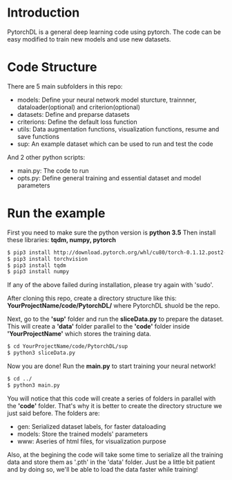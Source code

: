 # Introduction

PytorchDL is a general deep learning code using pytorch. The code can be easy modified to train new models and use new datasets. 

# Code Structure

There are 5 main subfolders in this repo: 
  - models: Define your neural network model sturcture, trainnner, dataloader(optional) and criterion(optional)
  - datasets: Define and preparse datasets
  - criterions: Define the default loss function
  - utils: Data augmentation functions, visualization functions, resume and save functions
  - sup: An example dataset which can be used to run and test the code

And 2 other python scripts:
  - main.py: The code to run
  - opts.py: Define general training and essential dataset and model parameters

# Run the example
First you need to make sure the python version is **python 3.5**
Then install these libraries: **tqdm, numpy, pytorch**
```sh
$ pip3 install http://download.pytorch.org/whl/cu80/torch-0.1.12.post2-cp35-cp35m-linux_x86_64.whl 
$ pip3 install torchvision
$ pip3 install tqdm
$ pip3 install numpy
```

If any of the above failed during installation, please try again with 'sudo'.

After cloning this repo, create a directory structure like this: **YourProjectName/code/PytorchDL/** where PytorchDL shuold be the repo.

Next, go to the **'sup'** folder and run the **sliceData.py** to prepare the dataset. This will create a **'data'** folder parallel to the **'code'** folder inside **'YourProjectName'** which stores the training data.
```sh
$ cd YourProjectName/code/PytorchDL/sup
$ python3 sliceData.py
```

Now you are done! Run the **main.py** to start training your neural network!
```sh
$ cd ../
$ python3 main.py
```

You will notice that this code will create a series of folders in parallel with the **'code'** folder. That's why it is better to create the directory structure we just said before. The folders are:
  - gen: Serialized dataset labels, for faster dataloading
  - models: Store the trained models' parameters
  - www: Aseries of html files, for visualization purpose
 
Also, at the begining the code will take some time to serialize all the training data and store them as '.pth' in the 'data' folder. Just be a little bit patient and by doing so, we'll be able to load the data faster while training!